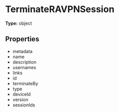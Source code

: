 # TerminateRAVPNSession


**Type:** object

## Properties
* metadata
* name
* description
* usernames
* links
* id
* terminateBy
* type
* deviceId
* version
* sessionIds
